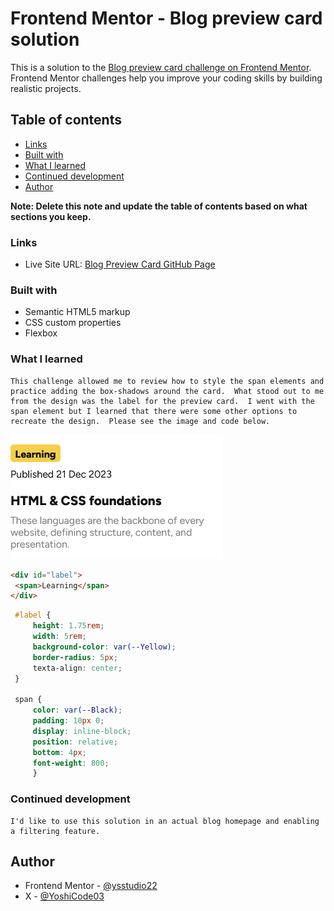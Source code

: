 # Frontend Mentor - Blog preview card solution

This is a solution to the [Blog preview card challenge on Frontend Mentor](https://www.frontendmentor.io/challenges/blog-preview-card-ckPaj01IcS). Frontend Mentor challenges help you improve your coding skills by building realistic projects. 

## Table of contents

  - [Links](#links)
  - [Built with](#built-with)
  - [What I learned](#what-i-learned)
  - [Continued development](#continued-development)
  - [Author](#author)

**Note: Delete this note and update the table of contents based on what sections you keep.**

### Links

- Live Site URL: [Blog Preview Card GitHub Page](https://ysstudio22.github.io/Blog-Preview-Card/)

### Built with

- Semantic HTML5 markup
- CSS custom properties
- Flexbox

### What I learned
    This challenge allowed me to review how to style the span elements and practice adding the box-shadows around the card.  What stood out to me from the design was the label for the preview card.  I went with the span element but I learned that there were some other options to recreate the design.  Please see the image and code below.

  ![Blog Preview Card Text](./assets/images/Blog%20Preview%20Card%20Text.png)


   ```HTML
   <div id="label">
    <span>Learning</span>
   </div>
   ```

   ```CSS
    #label {
        height: 1.75rem;
        width: 5rem;
        background-color: var(--Yellow);
        border-radius: 5px;
        texta-align: center;
    }

    span {
        color: var(--Black);
        padding: 10px 0;
        display: inline-block;
        position: relative;
        bottom: 4px;
        font-weight: 800;
        }
   ```


### Continued development
    
    I'd like to use this solution in an actual blog homepage and enabling a filtering feature.

## Author

- Frontend Mentor - [@ysstudio22](https://www.frontendmentor.io/profile/ysstudio22)
- X - [@YoshiCode03](https://x.com/YoshiCode03)


